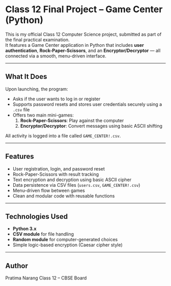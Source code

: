 # Class 12 Final Project – Game Center (Python)

This is my official Class 12 Computer Science project, submitted as part of the final practical examination.  
It features a Game Center application in Python that includes **user authentication**, **Rock-Paper-Scissors**, and an **Encryptor/Decryptor** — all connected via a smooth, menu-driven interface.

---

## What It Does

Upon launching, the program:
- Asks if the user wants to log in or register
- Supports password resets and stores user credentials securely using a `.csv` file
- Offers two main mini-games:
  1. **Rock-Paper-Scissors**: Play against the computer
  2. **Encryptor/Decryptor**: Convert messages using basic ASCII shifting

All activity is logged into a file called `GAME_CENTER!.csv`.

---

## Features

- User registration, login, and password reset
- Rock-Paper-Scissors with result tracking
- Text encryption and decryption using basic ASCII cipher
- Data persistence via CSV files (`users.csv`, `GAME_CENTER!.csv`)
- Menu-driven flow between games
- Clean and modular code with reusable functions

---

## Technologies Used

- **Python 3.x**
- **CSV module** for file handling
- **Random module** for computer-generated choices
- Simple logic-based encryption (Caesar cipher style)

---

## Author

Pratima Narang
Class 12 – CBSE Board
